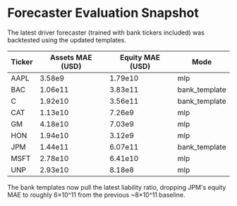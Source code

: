 # Forecaster Evaluation Snapshot

The latest driver forecaster (trained with bank tickers included) was backtested using the updated templates.

| Ticker | Assets MAE (USD) | Equity MAE (USD) | Mode |
| --- | --- | --- | --- |
| AAPL | 3.58e9 | 1.79e10 | mlp |
| BAC | 1.06e11 | 3.83e11 | bank_template |
| C | 1.92e10 | 3.56e11 | bank_template |
| CAT | 1.13e10 | 7.26e9 | mlp |
| GM | 4.18e10 | 7.03e9 | mlp |
| HON | 1.94e10 | 3.12e9 | mlp |
| JPM | 1.44e11 | 6.07e11 | bank_template |
| MSFT | 2.78e10 | 6.41e10 | mlp |
| UNP | 2.93e10 | 8.18e8 | mlp |

The bank templates now pull the latest liability ratio, dropping JPM's equity MAE to roughly 6×10^11 from the previous ~8×10^11 baseline.
